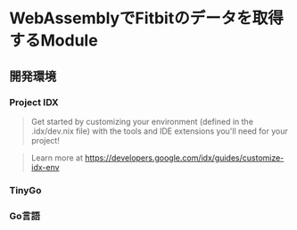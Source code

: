 # WebAssemblyでFitbitのデータを取得するModule

## 開発環境

### Project IDX

> Get started by customizing your environment (defined in the .idx/dev.nix file) with the tools and IDE extensions you'll need for your project!

> Learn more at https://developers.google.com/idx/guides/customize-idx-env

### TinyGo

### Go言語